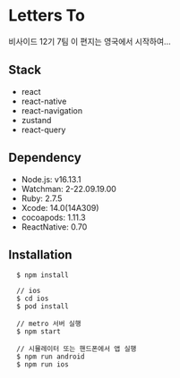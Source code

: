 # Letters To

비사이드 12기 7팀
이 편지는 영국에서 시작하여...

## Stack

- react
- react-native
- react-navigation
- zustand
- react-query

## Dependency

- Node.js: v16.13.1
- Watchman: 2-22.09.19.00
- Ruby: 2.7.5
- Xcode: 14.0(14A309)
- cocoapods: 1.11.3
- ReactNative: 0.70

## Installation

```
  $ npm install
  
  // ios
  $ cd ios
  $ pod install
  
  // metro 서버 실행
  $ npm start
  
  // 시뮬레이터 또는 핸드폰에서 앱 실행
  $ npm run android
  $ npm run ios
```
